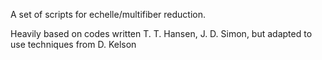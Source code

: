 A set of scripts for echelle/multifiber reduction.

Heavily based on codes written T. T. Hansen, J. D. Simon, but adapted to use techniques from D. Kelson
